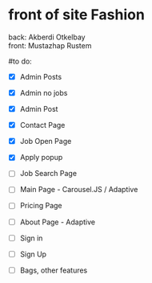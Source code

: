 # front of site Fashion

back: Akberdi Otkelbay  
front: Mustazhap Rustem 


#to do:
- [x] Admin Posts
- [x] Admin no jobs
- [x] Admin Post
- [x] Contact Page
- [x] Job Open Page
- [x] Apply popup
- [ ] Job Search Page 
- [ ] Main Page - Carousel.JS / Adaptive
- [ ] Pricing Page 
- [ ] About Page - Adaptive
- [ ] Sign in 
- [ ] Sign Up
- [ ] Bags, other features

